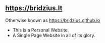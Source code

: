 ## https://bridzius.lt

Otherwise known as https://bridzius.github.io

- This is a Personal Website.
- A Single Page Website in all of its glory.
